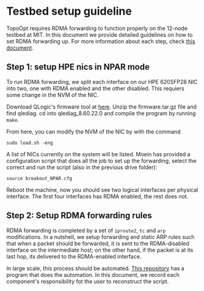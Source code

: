 # Testbed setup guideline

TopoOpt requires RDMA forwarding to function properly on the 12-node testbed at MIT. In this document we provide detailed guidelines on how to set RDMA forwarding up. For more information about each step, check [this document](https://docs.google.com/document/d/190nelkTXo7fEQNWRe4rnMglzAvV1jj-ZyShMcAGZH08/edit). 

## Step 1: setup HPE nics in NPAR mode

To run RDMA forwarding, we split each interface on our HPE 620SFP28 NIC into two, one with RDMA enabled and the other disabled. This requiers some change in the NVM of the NIC. 

Download QLogic's firmware tool at [here](https://drive.google.com/drive/u/1/folders/17hUXEw-yzuOWhvvnoD-NRfl77d6kKbyI). Unzip the firmware.tar.gz file and find qlediag. cd into qlediag_8.60.22.0 and compile the program by running `make`.

From here, you can modify the NVM of the NIC by with the command 

`sudo load.sh -eng`

A list of NICs currently on the system will be listed. Moein has provided a configuration script that does all the job to set up the forwarding, select the correct and run the script (also in the previous drive folder):

`source breakout_NPAR.cfg`

Reboot the machine, now you should see two logical interfaces per physical interface. The first four interfaces has RDMA enabled, the rest does not.

## Step 2: Setup RDMA forwarding rules

RDMA forwarding is completed by a set of `iproute2`, `tc` and `arp` modifications. In a nutshell, we setup forwarding and static ARP rules such that when a packet should be forwarded, it is sent to the RDMA-disabled interface on the intermediate host; on the other hand, if the packet is at its last hop, its delivered to the RDMA-enabled interface. 

In large scale, this process should be automated. [This repository](https://github.com/chughtapan/clopt-tests) has a program that does the automation. In this document, we record each component's responsibility fot the user to reconstruct the script.

